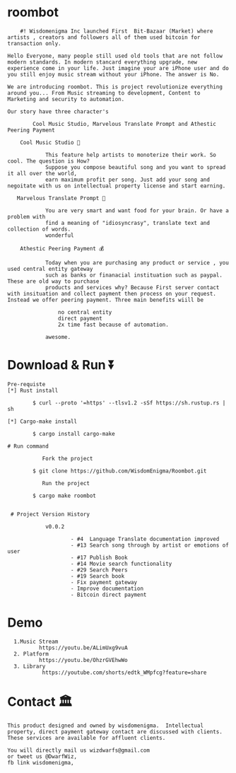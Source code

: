 # roombot

        #! Wisdomenigma Inc launched First  Bit-Bazaar (Market) where artists , creators and followers all of them used bitcoin for transaction only. 

    Hello Everyone, many people still used old tools that are not follow modern standards. In modern stancard everything upgrade, new experience come in your life. Just imagine your are iPhone user and do you still enjoy music stream without your iPhone. The answer is No.

    We are introducing roombot. This is project revolutionize everything around you... From Music streaming to development, Content to Marketing and security to automation.

    Our story have three character's 

            Cool Music Studio, Marvelous Translate Prompt and Athestic Peering Payment

        Cool Music Studio 🎵

                This feature help artists to monoterize their work. So cool. The question is How?
                Suppose you compose beautiful song and you want to spread it all over the world,
                earn maximum profit per song. Just add your song and negoitate with us on intellectual property license and start earning.

       Marvelous Translate Prompt 🧔

                You are very smart and want food for your brain. Or have a problem with
                find a meaning of "idiosyncrasy", translate text and collection of words. 
                wonderful    

        Athestic Peering Payment 💰

                Today when you are purchasing any product or service , you used central entity gateway
                such as banks or finanacial instituation such as paypal. These are old way to purchase
                products and services why? Because First server contact with insituation and collect payment then process on your request. Instead we offer peering payment. Three main benefits wiill be

                    no central entity
                    direct payment
                    2x time fast because of automation.

                awesome.   

# Download & Run ⏬

    Pre-requiste 
    [*] Rust install

            $ curl --proto '=https' --tlsv1.2 -sSf https://sh.rustup.rs | sh
    
    [*] Cargo-make install

            $ cargo install cargo-make

    # Run command
               
               Fork the project
            
            $ git clone https://github.com/WisdomEnigma/Roombot.git 

               Run the project

            $ cargo make roombot


     # Project Version History

                v0.0.2
      
                        - #4  Language Translate documentation improved
                        - #13 Search song through by artist or emotions of user
                        - #17 Publish Book
                        - #14 Movie search functionality
                        - #29 Search Peers
                        - #19 Search book
                        - Fix payment gateway
                        - Improve documentation
                        - Bitcoin direct payment
# Demo 
      
      1.Music Stream
              https://youtu.be/ALimUxg9vuA
      2. Platform 
              https://youtu.be/OhzrGVEhwWo
      3. Library
               https://youtube.com/shorts/edtk_WMpfcg?feature=share

# Contact 🏛️
    
    This product designed and owned by wisdomenigma.  Intellectual property, direct payment gateway contact are discussed with clients. These services are available for affluent clients.

    You will directly mail us wizdwarfs@gmail.com
    or tweet us @DwarfWiz,
    fb link wisdomenigma,
